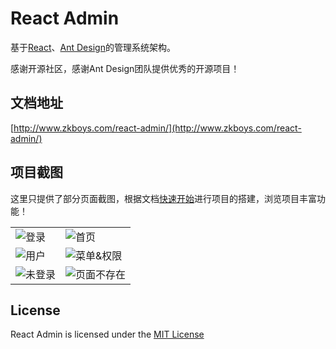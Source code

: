 # React Admin
基于[React](https://reactjs.org)、[Ant Design](https://ant.design/)的管理系统架构。

感谢开源社区，感谢Ant Design团队提供优秀的开源项目！

## 文档地址
[http://www.zkboys.com/react-admin/](http://www.zkboys.com/react-admin/)

## 项目截图
这里只提供了部分页面截图，根据文档[快速开始](http://zkboys.com/react-admin/START.html)进行项目的搭建，浏览项目丰富功能！

<table>
    <tr>
        <td><img src="http://zkboys.github.io/react-admin/imgs/login.jpg" alt="登录"/></td>
        <td><img src="http://zkboys.github.io/react-admin/imgs/home.jpg" alt="首页"/></td>
    </tr>
    <tr>
        <td><img src="http://zkboys.github.io/react-admin/imgs/users.jpg" alt="用户"/></td>
        <td><img src="http://zkboys.github.io/react-admin/imgs/menu.jpg" alt="菜单&权限"/></td>
    </tr>
    <tr>
        <td><img src="http://zkboys.github.io/react-admin/imgs/401.jpg" alt="未登录"/></td>
        <td><img src="http://zkboys.github.io/react-admin/imgs/404.jpg" alt="页面不存在"/></td>
    </tr>
</table>

## License

React Admin is licensed under the [MIT License](https://github.com/marmelab/react-admin/blob/master/LICENSE.md)
